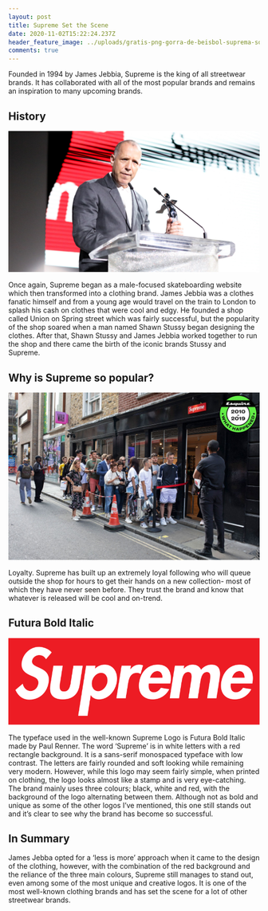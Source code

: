 ```yaml
---
layout: post
title: Supreme Set the Scene
date: 2020-11-02T15:22:24.237Z
header_feature_image: ../uploads/gratis-png-gorra-de-beisbol-suprema-sombrero-supremo.png
comments: true
---
```

Founded in 1994 by James Jebbia, Supreme is the king of all streetwear brands. It has collaborated with all of the most popular brands and remains an inspiration to many upcoming brands. 

## History

![](../uploads/james-jebbia.jpg)

Once again, Supreme began as a male-focused skateboarding website which then transformed into a clothing brand. James Jebbia was a clothes fanatic himself and from a young age would travel on the train to London to splash his cash on clothes that were cool and edgy. He founded a shop called Union on Spring street which was fairly successful, but the popularity of the shop soared when a man named Shawn Stussy began designing the clothes. After that, Shawn Stussy and James Jebbia worked together to run the shop and there came the birth of the iconic brands Stussy and Supreme. 

## Why is Supreme so popular?

![Supreme Queue](../uploads/supreme-queue.jpg "Supreme Queue")

Loyalty. Supreme has built up an extremely loyal following who will queue outside the shop for hours to get their hands on a new collection- most of which they have never seen before. They trust the brand and know that whatever is released will be cool and on-trend.

## Futura Bold Italic

![Supreme Logo](../uploads/supreme-logo.png "Supreme Logo")

The typeface used in the well-known Supreme Logo is Futura Bold Italic made by Paul Renner. The word ‘Supreme’ is in white letters with a red rectangle background. It is a sans-serif monospaced typeface with low contrast. The letters are fairly rounded and soft looking while remaining very modern. However, while this logo may seem fairly simple, when printed on clothing, the logo looks almost like a stamp and is very eye-catching. The brand mainly uses three colours; black, white and red, with the background of the logo alternating between them. Although not as bold and unique as some of the other logos I’ve mentioned, this one still stands out and it’s clear to see why the brand has become so successful.

## In Summary

James Jebba opted for a ‘less is more’ approach when it came to the design of the clothing, however, with the combination of the red background and the reliance of the three main colours, Supreme still manages to stand out, even among some of the most unique and creative logos. It is one of the most well-known clothing brands and has set the scene for a lot of other streetwear brands.